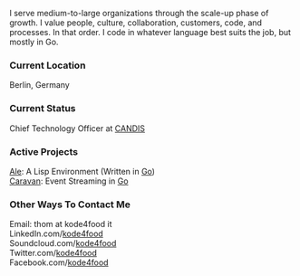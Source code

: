 I serve medium-to-large organizations through the scale-up phase of growth. I value people, culture, collaboration, customers, code, and processes. In that order. I code in whatever language best suits the job, but mostly in Go.

### Current Location
Berlin, Germany

### Current Status
Chief Technology Officer at [CANDIS](http://www.candis.io/)

### Active Projects
[Ale](https://www.ale-lang.org/): A Lisp Environment (Written in [Go](http://golang.org/))<br/>
[Caravan](https://www.github.com/kode4food/caravan): Event Streaming in [Go](http://golang.org/)

### Other Ways To Contact Me
Email: thom at kode4food it<br/>
LinkedIn.com/[kode4food](https://www.linkedin.com/in/kode4food/)<br/>
Soundcloud.com/[kode4food](https://www.soundcloud.com/kode4food/)<br/>
Twitter.com/[kode4food](https://www.twitter.com/kode4food/)<br/>
Facebook.com/[kode4food](https://www.facebook.com/kode4food/)<br/>
